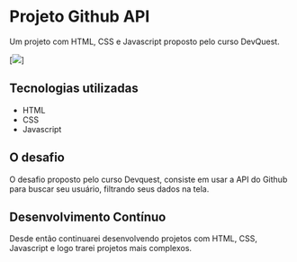 # Projeto Github API
Um projeto com HTML, CSS e Javascript proposto pelo curso DevQuest.

[<img src="./src/image/design.png">]


## Tecnologias utilizadas
- HTML
- CSS
- Javascript

## O desafio
O desafio proposto pelo curso Devquest, consiste em usar a API do Github para buscar seu usuário, filtrando seus dados na tela.

## Desenvolvimento Contínuo 
Desde então continuarei desenvolvendo projetos com HTML, CSS, Javascript e logo trarei projetos mais complexos.
